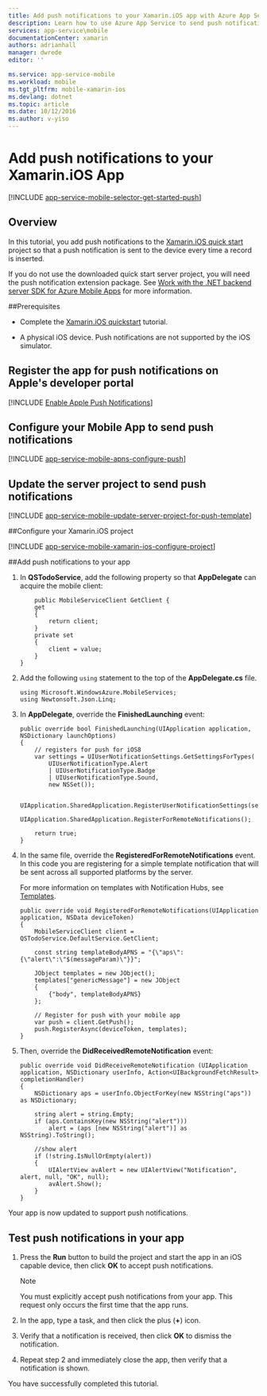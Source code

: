 ```yaml
---
title: Add push notifications to your Xamarin.iOS app with Azure App Service
description: Learn how to use Azure App Service to send push notifications to your Xamarin.iOS app
services: app-service\mobile
documentationCenter: xamarin
authors: adrianhall
manager: dwrede
editor: ''

ms.service: app-service-mobile
ms.workload: mobile
ms.tgt_pltfrm: mobile-xamarin-ios
ms.devlang: dotnet
ms.topic: article
ms.date: 10/12/2016
ms.author: v-yiso
---
```


# Add push notifications to your Xamarin.iOS App

[!INCLUDE [app-service-mobile-selector-get-started-push](../../includes/app-service-mobile-selector-get-started-push.md)]

## Overview
In this tutorial, you add push notifications to the [Xamarin.iOS quick start](./app-service-mobile-xamarin-ios-get-started.md) project so that a push notification is sent to the device every time a record is inserted.

If you do not use the downloaded quick start server project, you will need the push notification extension package. See [Work with the .NET backend server SDK for Azure Mobile Apps](app-service-mobile-dotnet-backend-how-to-use-server-sdk.md) for more information.

##Prerequisites

* Complete the [Xamarin.iOS quickstart](./app-service-mobile-xamarin-ios-get-started.md) tutorial.

* A physical iOS device. Push notifications are not supported by the iOS simulator.

## Register the app for push notifications on Apple's developer portal
[!INCLUDE [Enable Apple Push Notifications](../../includes/enable-apple-push-notifications.md)]

## Configure your Mobile App to send push notifications
[!INCLUDE [app-service-mobile-apns-configure-push](../../includes/app-service-mobile-apns-configure-push.md)]

## Update the server project to send push notifications
[!INCLUDE [app-service-mobile-update-server-project-for-push-template](../../includes/app-service-mobile-update-server-project-for-push-template.md)]

##Configure your Xamarin.iOS project

[!INCLUDE [app-service-mobile-xamarin-ios-configure-project](../../includes/app-service-mobile-xamarin-ios-configure-project.md)]

##Add push notifications to your app

1. In **QSTodoService**, add the following property so that **AppDelegate** can acquire the mobile client:

    ```
        public MobileServiceClient GetClient {
        get
        {
            return client;
        }
        private set
        {
            client = value;
        }
    }
    ```

1. Add the following `using` statement to the top of the **AppDelegate.cs** file.

    ```
    using Microsoft.WindowsAzure.MobileServices;
    using Newtonsoft.Json.Linq;
    ```

2. In **AppDelegate**, override the **FinishedLaunching** event:

    ```
    public override bool FinishedLaunching(UIApplication application, NSDictionary launchOptions)
    {
        // registers for push for iOS8
        var settings = UIUserNotificationSettings.GetSettingsForTypes(
            UIUserNotificationType.Alert
            | UIUserNotificationType.Badge
            | UIUserNotificationType.Sound,
            new NSSet());

        UIApplication.SharedApplication.RegisterUserNotificationSettings(settings);
        UIApplication.SharedApplication.RegisterForRemoteNotifications();

        return true;
    }
    ```

3. In the same file, override the **RegisteredForRemoteNotifications** event. In this code you are registering for a simple template notification that will be sent across all supported platforms by the server.

    For more information on templates with Notification Hubs, see [Templates](../notification-hubs/notification-hubs-templates-cross-platform-push-messages.md).

    ```
    public override void RegisteredForRemoteNotifications(UIApplication application, NSData deviceToken)
    {
        MobileServiceClient client = QSTodoService.DefaultService.GetClient;

        const string templateBodyAPNS = "{\"aps\":{\"alert\":\"$(messageParam)\"}}";

        JObject templates = new JObject();
        templates["genericMessage"] = new JObject
        {
            {"body", templateBodyAPNS}
        };

        // Register for push with your mobile app
        var push = client.GetPush();
        push.RegisterAsync(deviceToken, templates);
    }
    ```

4. Then, override the **DidReceivedRemoteNotification** event:

    ```
    public override void DidReceiveRemoteNotification (UIApplication application, NSDictionary userInfo, Action<UIBackgroundFetchResult> completionHandler)
    {
        NSDictionary aps = userInfo.ObjectForKey(new NSString("aps")) as NSDictionary;

        string alert = string.Empty;
        if (aps.ContainsKey(new NSString("alert")))
            alert = (aps [new NSString("alert")] as NSString).ToString();

        //show alert
        if (!string.IsNullOrEmpty(alert))
        {
            UIAlertView avAlert = new UIAlertView("Notification", alert, null, "OK", null);
            avAlert.Show();
        }
    }
    ```

Your app is now updated to support push notifications.

## <a name="test"></a>Test push notifications in your app

1. Press the **Run** button to build the project and start the app in an iOS capable device, then click **OK** to accept push notifications.

    > [!NOTE]
    > You must explicitly accept push notifications from your app. This request only occurs the first time that the app runs.

2. In the app, type a task, and then click the plus (**+**) icon.

3. Verify that a notification is received, then click **OK** to dismiss the notification.

4. Repeat step 2 and immediately close the app, then verify that a notification is shown.

You have successfully completed this tutorial.

<!-- Images. -->

<!-- URLs. -->